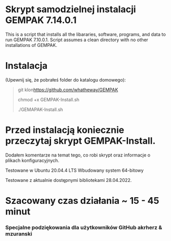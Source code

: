 # Skrypt samodzielnej instalacji GEMPAK 7.14.0.1

This is a script that installs all the libararies, software, programs, and data to run GEMPAK 7.10.0.1.  Script assumes a clean directory with no other installations of GEMPAK.

# Instalacja

(Upewnij się, że pobrałeś folder do katalogu domowego):

> git klon<https://github.com/whatheway/GEMPAK>
>
> chmod +x GEMPAK-Install.sh
>
> ./GEMAPAK-Install.sh

# Przed instalacją koniecznie przeczytaj skrypt GEMPAK-Install.

Dodałem komentarze na temat tego, co robi skrypt oraz informacje o plikach konfiguracyjnych.

Testowane w Ubuntu 20.04.4 LTS
Wbudowany system 64-bitowy

Testowane z aktualnie dostępnymi bibliotekami 28.04.2022.

# Szacowany czas działania ~ 15 - 45 minut

### Specjalne podziękowania dla użytkowników GitHub akrherz & mzuranski
